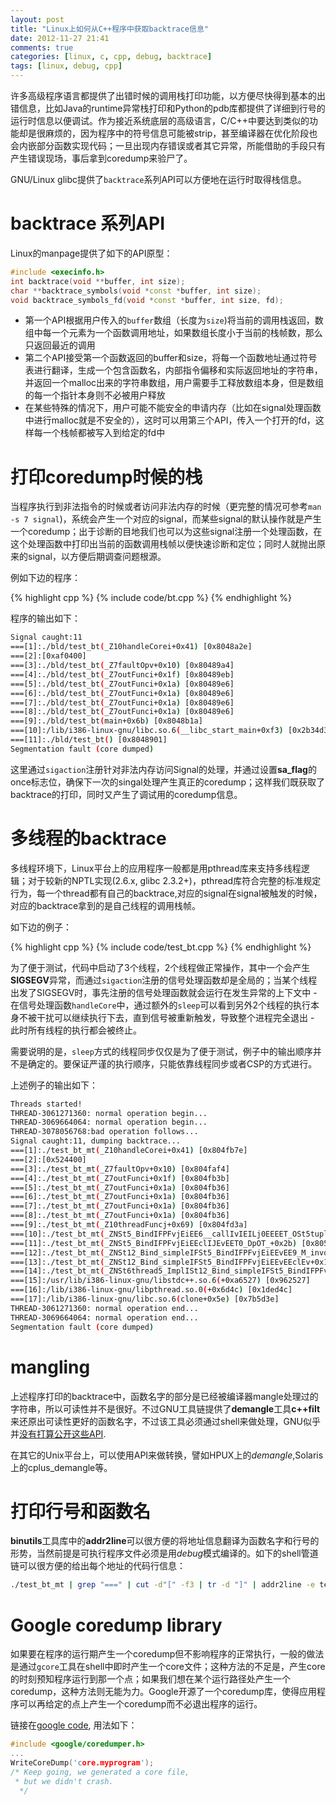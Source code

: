 ```yaml
---
layout: post
title: "Linux上如何从C++程序中获取backtrace信息"
date: 2012-11-27 21:41
comments: true
categories: [linux, c, cpp, debug, backtrace]
tags: [linux, debug, cpp]
---
```


许多高级程序语言都提供了出错时候的调用栈打印功能，以方便尽快得到基本的出错信息，比如Java的runtime异常栈打印和Python的pdb库都提供了详细到行号的运行时信息以便调试。作为接近系统底层的高级语言，C/C++中要达到类似的功能却是很麻烦的，因为程序中的符号信息可能被strip，甚至编译器在优化阶段也会内嵌部分函数实现代码；一旦出现内存错误或者其它异常，所能借助的手段只有产生错误现场，事后拿到coredump来验尸了。

GNU/Linux glibc提供了`backtrace`系列API可以方便地在运行时取得栈信息。

<!--more-->

backtrace 系列API
===========================

Linux的manpage提供了如下的API原型：

``` cpp 
#include <execinfo.h>
int backtrace(void **buffer, int size);
char **backtrace_symbols(void *const *buffer, int size);
void backtrace_symbols_fd(void *const *buffer, int size, fd);
```

- 第一个API根据用户传入的`buffer`数组（长度为`size`)将当前的调用栈返回，数组中每一个元素为一个函数调用地址，如果数组长度小于当前的栈帧数，那么只返回最近的调用 
- 第二个API接受第一个函数返回的buffer和size，将每一个函数地址通过符号表进行翻译，生成一个包含函数名，内部指令偏移和实际返回地址的字符串，并返回一个malloc出来的字符串数组，用户需要手工释放数组本身，但是数组的每一个指针本身则不必被用户释放 
- 在某些特殊的情况下，用户可能不能安全的申请内存（比如在signal处理函数中进行malloc就是不安全的），这时可以用第三个API，传入一个打开的fd，这样每一个栈帧都被写入到给定的fd中   


打印coredump时候的栈
======================
当程序执行到非法指令的时候或者访问非法内存的时候（更完整的情况可参考`man -s 7 signal`)，系统会产生一个对应的signal，而某些signal的默认操作就是产生一个coredump；出于诊断的目地我们也可以为这些signal注册一个处理函数，在这个处理函数中打印出当前的函数调用栈帧以便快速诊断和定位；同时人就抛出原来的signal，以方便后期调查问题根源。

例如下边的程序：

{% highlight cpp %}
    {% include code/bt.cpp %}
{% endhighlight %}

程序的输出如下：

```bash
Signal caught:11
===[1]:./bld/test_bt(_Z10handleCorei+0x41) [0x8048a2e]
===[2]:[0xaf0400]
===[3]:./bld/test_bt(_Z7faultOpv+0x10) [0x80489a4]
===[4]:./bld/test_bt(_Z7outFunci+0x1f) [0x80489eb]
===[5]:./bld/test_bt(_Z7outFunci+0x1a) [0x80489e6]
===[6]:./bld/test_bt(_Z7outFunci+0x1a) [0x80489e6]
===[7]:./bld/test_bt(_Z7outFunci+0x1a) [0x80489e6]
===[8]:./bld/test_bt(_Z7outFunci+0x1a) [0x80489e6]
===[9]:./bld/test_bt(main+0x6b) [0x8048b1a]
===[10]:/lib/i386-linux-gnu/libc.so.6(__libc_start_main+0xf3) [0x2b34d3]
===[11]:./bld/test_bt() [0x8048901]
Segmentation fault (core dumped)
```
这里通过`sigaction`注册针对非法内存访问Signal的处理，并通过设置**sa_flag**的once标志位，确保下一次的singal处理产生真正的coredump；这样我们既获取了backtrace的打印，同时又产生了调试用的coredump信息。


多线程的backtrace
===============================
多线程环境下，Linux平台上的应用程序一般都是用pthread库来支持多线程逻辑；对于较新的NPTL实现(2.6.x, glibc 2.3.2+)，pthread库符合完整的标准规定行为，每一个thread都有自己的backtrace,对应的signal在signal被触发的时候，对应的backtrace拿到的是自己线程的调用栈帧。

如下边的例子：

{% highlight cpp %}
    {% include code/test_bt.cpp %}
{% endhighlight %}

为了便于测试，代码中启动了3个线程，2个线程做正常操作，其中一个会产生**SIGSEGV**异常，而通过`sigaction`注册的信号处理函数却是全局的；当某个线程出发了SIGSEGV时，事先注册的信号处理函数就会运行在发生异常的上下文中 - 在信号处理函数`handleCore`中，通过额外的`sleep`可以看到另外2个线程的执行本身不被干扰可以继续执行下去，直到信号被重新触发，导致整个进程完全退出 - 此时所有线程的执行都会被终止。

需要说明的是，`sleep`方式的线程同步仅仅是为了便于测试，例子中的输出顺序并不是确定的。要保证严谨的执行顺序，只能依靠线程同步或者CSP的方式进行。

上述例子的输出如下：

``` bash
Threads started!
THREAD-3061271360: normal operation begin...
THREAD-3069664064: normal operation begin...
THREAD-3078056768:bad operation follows...
Signal caught:11, dumping backtrace...
===[1]:./test_bt_mt(_Z10handleCorei+0x41) [0x804fb7e]
===[2]:[0x524400]
===[3]:./test_bt_mt(_Z7faultOpv+0x10) [0x804faf4]
===[4]:./test_bt_mt(_Z7outFunci+0x1f) [0x804fb3b]
===[5]:./test_bt_mt(_Z7outFunci+0x1a) [0x804fb36]
===[6]:./test_bt_mt(_Z7outFunci+0x1a) [0x804fb36]
===[7]:./test_bt_mt(_Z7outFunci+0x1a) [0x804fb36]
===[8]:./test_bt_mt(_Z7outFunci+0x1a) [0x804fb36]
===[9]:./test_bt_mt(_Z10threadFuncj+0x69) [0x804fd3a]
===[10]:./test_bt_mt(_ZNSt5_BindIFPFvjEiEE6__callIvIEILj0EEEET_OSt5tupleIIDpT0_EESt12_Index_tupleIIXspT1_EEE+0x37) [0x80511a7]
===[11]:./test_bt_mt(_ZNSt5_BindIFPFvjEiEEclIJEvEET0_DpOT_+0x2b) [0x805113b]
===[12]:./test_bt_mt(_ZNSt12_Bind_simpleIFSt5_BindIFPFvjEiEEvEE9_M_invokeIIEEEvSt12_Index_tupleIIXspT_EEE+0x21) [0x80510d7]
===[13]:./test_bt_mt(_ZNSt12_Bind_simpleIFSt5_BindIFPFvjEiEEvEEclEv+0x15) [0x805104f]
===[14]:./test_bt_mt(_ZNSt6thread5_ImplISt12_Bind_simpleIFSt5_BindIFPFvjEiEEvEEE6_M_runEv+0x14) [0x8051004]
===[15]:/usr/lib/i386-linux-gnu/libstdc++.so.6(+0xa6527) [0x962527]
===[16]:/lib/i386-linux-gnu/libpthread.so.0(+0x6d4c) [0x1ded4c]
===[17]:/lib/i386-linux-gnu/libc.so.6(clone+0x5e) [0x7b5d3e]
THREAD-3061271360: normal operation end...
THREAD-3069664064: normal operation end...
Segmentation fault (core dumped)
```

mangling
==================================
上述程序打印的backtrace中，函数名字的部分是已经被编译器mangle处理过的字符串，所以可读性并不是很好。不过GNU工具链提供了**demangle**工具**c++filt**来还原出可读性更好的函数名字，不过该工具必须通过shell来做处理，GNU似乎并[没有打算公开这些API](http://gcc.gnu.org/ml/gcc/2002-03/msg00076.html).

在其它的Unix平台上，可以使用API来做转换，譬如HPUX上的*demangle*,Solaris上的cplus_demangle等。

打印行号和函数名
==================================
**binutils**工具库中的**addr2line**可以很方便的将地址信息翻译为函数名字和行号的形势，当然前提是可执行程序文件必须是用*debug*模式编译的。如下的shell管道链可以很方便的给出每个地址的代码行信息：
```bash
./test_bt_mt | grep "===" | cut -d"[" -f3 | tr -d "]" | addr2line -e test_bt_mt
```

Google coredump library
===================================
如果要在程序的运行期产生一个coredump但不影响程序的正常执行，一般的做法是通过`gcore`工具在shell中即时产生一个core文件；这种方法的不足是，产生core的时刻预知程序运行到那一个点；如果我们想在某个运行路径处产生一个coredump，这种方法则无能为力。Google开源了一个coredump库，使得应用程序可以再给定的点上产生一个coredump而不必退出程序的运行。

链接在[google code](http://code.google.com/p/google-coredumper/), 用法如下：

``` cpp
#include <google/coredumper.h>
...
WriteCoreDump('core.myprogram');
/* Keep going, we generated a core file,
 * but we didn't crash.
  */
```


